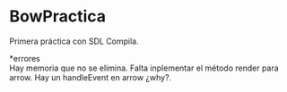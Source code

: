 # BowPractica
Primera práctica con SDL
Compila. 

*errores  
  Hay memoria que no se elimina.
  Falta inplementar el método render para arrow.
  Hay un handleEvent en arrow ¿why?.

